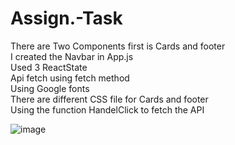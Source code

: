 # Assign.-Task
There are Two Components first is Cards and footer <br />
I created the Navbar in App.js<br />
Used 3 ReactState<br />
Api fetch using fetch method<br />
Using Google fonts<br />
There are different CSS file for Cards and footer<br />
Using the function HandelClick to fetch the API<br />

![image](https://ibb.co/wJFTGbW)
